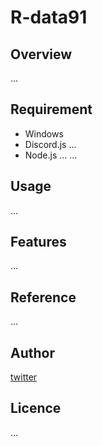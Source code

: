 # R-data91

<!-- <p align="left"> 
  <img alt="Top Langs" height="150px" src="https://github-readme-stats.vercel.app/api/top-langs/?username=R-data91&layout=compact&show_icons=true&theme=onedark" />
  <img alt="github stats" height="150px" src="https://github-readme-stats.vercel.app/api?username=R-data91&theme=onedark&show_icons=ture" />
</p>

[![trophy](https://github-profile-trophy.vercel.app/?username=R-data91&theme=onedark&column=7
)](https://github.com/ryo-ma/github-profile-trophy) -->

## Overview
...

## Requirement

- Windows
- Discord.js ...
- Node.js ...
...

## Usage
...

## Features
...

## Reference
...

## Author

[twitter](https://twitter.com/)

## Licence
...

